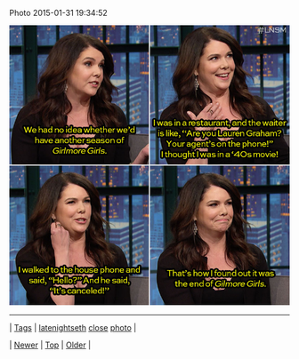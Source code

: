 <!--
title: Photo 2015-01-31 19
date: 2020-06-28T15:27:00.064Z
tags: latenightseth, close, photo
-->


Photo 2015-01-31 19:34:52

![](109696106609-0.jpg)

<!--BOTTOM-POST-NAVIGATION-->
---

| [Tags](tags.md) | [latenightseth](tag-latenightseth.md) [close](tag-close.md) [photo](tag-photo.md) |

| [Newer](109670789534.md) | [Top](index.md) | [Older](109760357827.md) |
